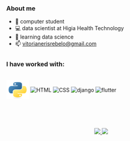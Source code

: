 ### About me

- 📖 computer student
- 💻 data scientist at Higia Health Technology
- 🌱 learning data science
- 📫 vitorianerisrebelo@gmail.com
##
  ### I have worked with:
  <div style="display: inline_block"><br>
  <img align="center" alt="Rafa-Python" height="50" width="60" src="https://raw.githubusercontent.com/devicons/devicon/master/icons/python/python-original.svg">
  <img align="center" alt="HTML" height="70" width="50" src="https://cdn.jsdelivr.net/gh/devicons/devicon/icons/html5/html5-original-wordmark.svg">
  <img align="center" alt="CSS" height="70" width="50" src="https://cdn.jsdelivr.net/gh/devicons/devicon/icons/css3/css3-original-wordmark.svg">
  <img align="center" alt="django" height="80" width="80" src="https://cdn.jsdelivr.net/gh/devicons/devicon/icons/django/django-plain-wordmark.svg">
  <img align="center" alt="flutter" height="40" width="50" src="https://cdn.jsdelivr.net/gh/devicons/devicon/icons/flutter/flutter-original.svg" />

  </div>
  
  ## 
<br><br>
<div align="center">
  <a href="https://github.com/torineris">
  <img height="150em" src="https://github-readme-stats.vercel.app/api?username=torineris&show_icons=true&theme=dracula&include_all_commits=true&count_private=true"/>
  <img height="150em" src="https://github-readme-stats.vercel.app/api/top-langs/?username=torineris&layout=compact&langs_count=8&theme=dracula"/>
</div>
  
